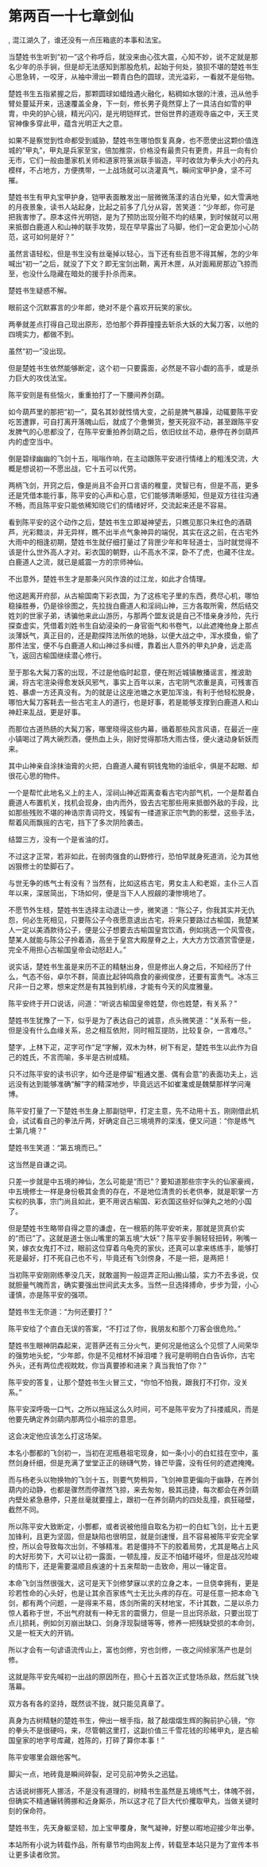 # 第两百一十七章剑仙
,  混江湖久了，谁还没有一点压箱底的本事和法宝。
   当楚姓书生听到“初一”这个称呼后，就没来由心弦大震，心知不妙，说不定就是那名少年的杀手锏，但是却无法感知到那股危机，起始于何处，狼狈不堪的楚姓书生心思急转，一咬牙，从袖中滑出一颗青白色的圆球，流光溢彩，一看就不是俗物。
   楚姓书生五指紧握之后，那颗圆球如蜡烛遇火融化，粘稠如水银的汁液，迅从他手臂处蔓延开来，迅速覆盖全身，下一刻，修长男子竟然穿上了一具洁白如雪的甲胄，中央的护心镜，精光闪闪，是光明铠样式，世俗世界的道观寺庙之中，天王灵官神像多穿此甲，蕴含光明正大之意。
   如果不是察觉到性命都受到威胁，楚姓书生哪怕恢复真身，也不愿使出这颗价值连城的“甲丸”，甲丸是兵家至宝，倍加推崇，价格没有最贵只有更贵，并且一向有价无市，它们一般由墨家机关师和道家符箓派联手锻造，平时收敛为拳头大小的丹丸模样，不占地方，方便携带，一上战场就可以浇灌真气，瞬间宝甲护身，坚不可摧。
   楚姓书生有甲丸宝甲护身，铠甲表面散发出一层微微荡漾的洁白光晕，如大雪满地的月夜景象，读书人站起身，比起之前多了几分从容，苦笑道：“少年郎，你可是把我害惨了。原本这件光明铠，是为了预防出现分赃不均的结果，到时候就可以用来抵御白鹿道人和山神的联手攻势，现在早早露出了马脚，他们一定会更加小心防范，这可如何是好？”
   虽然言语轻松，但是书生没有丝毫掉以轻心，当下还有些百思不得其解，怎的少年喊出“初一”之后，就没了下文？即无宝剑出鞘，离开木匣，从对面厢房那边飞掠而至，也没什么隐藏在暗处的援手扑杀而来。
   楚姓书生疑惑不解。
   眼前这个沉默寡言的少年郎，绝对不是个喜欢开玩笑的家伙。
   两拳就差点打得自己现出原形，恐怕那个莽莽撞撞去斩杀大妖的大髯刀客，以他的四境实力，都做不到。
   虽然“初一”没出现。
   但是楚姓书生依然能够断定，这个初一只要露面，必然是不容小觑的高手，或是杀力巨大的攻伐法宝。
   陈平安则是有些恼火，重重拍打了一下腰间养剑葫。
   如今葫芦里的那把“初一”，莫名其妙就性情大变，之前是脾气暴躁，动辄要陈平安吃苦遭罪，可自打离开落魄山后，就成了个惫懒货，整天死寂不动，甚至跟陈平安发脾气的心思都没了，在陈平安重拍养剑葫之后，依旧纹丝不动，悬停在养剑葫芦内的虚空当中。
   倒是碧绿幽幽的飞剑十五，嗡嗡作响，在主动跟陈平安进行情绪上的粗浅交流，大概是想说初一不愿出战，它十五可以代劳。
   两柄飞剑，开窍之后，像是尚且不会开口言语的稚童，灵智已有，但是不高，更多还是凭借本能行事，陈平安的心声和心意，它们能够清晰感知，但是双方往往沟通不畅，而且陈平安只能依稀知晓它们的情绪好坏，交流起来还是不容易。
   看到陈平安的这个动作之后，楚姓书生立即凝神望去，只瞧见那只朱红色的酒葫芦，光彩黯淡，并无异样，瞧不出半点气象神异的端倪，其实在这之前，在古宅外大雨中的相逢初期，楚姓书生就仔细打量过了背匣少年和年轻道士，当时就觉得不该是什么世外高人才对。彩衣国的朝野，山不高水不深，卧不了虎，也藏不住龙。白鹿道人之流，就已是威震一方的宗师神仙。
   不出意外，楚姓书生才是那条兴风作浪的过江龙，如此才合情理。
   他这趟离开府邸，从古榆国南下彩衣国，为了这栋宅子里的东西，费尽心机，哪怕稳操胜券，仍是徐徐图之，先拉拢白鹿道人和淫祠山神，三方各取所需，然后结交姓刘的世家子弟，诱骗他来此山游历，与那两个盟友说是自己不惜亲身涉险，先行探查虚实，凭借着刘姓书生自幼浸染的一身官衙气和书卷气，以此遮掩他身上那点淡薄妖气，真正目的，还是勘探阵法所依的地脉，以便大战之中，浑水摸鱼，偷了那件法宝，便不与白鹿道人和山神过多纠缠，靠着出人意外的甲丸护身，远走高飞，返回古榆国继续潜心修行。
   至于那名大髯刀客的出现，不过是他临时起意，便在附近城镇散播谣言，推波助澜，将古宅渲染得愈发妖风邪气，事实上百年以来，古宅阴气浓重是真，可残害百姓、暴虐一方还真没有。为的就是让这座池塘之水更加浑浊，有利于他轻松脱身，哪怕大髯刀客耗去一些古宅主人的道行，也是好事，若是能够支撑到白鹿道人和山神赶来乱战，更是好事。
   而那位古道热肠的大髯刀客，哪里晓得这些内幕，循着那些风言风语，在最近一座小镇喝过了两大碗烈酒，便热血上头，刚好觉得那场大雨古怪，便火速动身斩妖而来。
   其中山神亲自涂抹油膏的火把，白鹿道人藏有铜钱鬼物的油纸伞，俱是不起眼、却很花心思的物件。
   一个是帮忙此地名义上的主人，淫祠山神近距离查看古宅内部气机，一个是帮着白鹿道人布置机关，找机会现身，由内而外，毁去古宅那些用来抵御外敌的手段，比如那些残败不堪的神诰宗青词符文，残留有一缕道家正宗气韵的影壁，这些手法，帮着风雨飘摇的古宅，挡下了多次阴险袭击。
   结盟三方，没有一个是省油的灯。
   不过这才正常，若非如此，在弱肉强食的山野修行，恐怕早就身死道消，沦为其他凶狠修士的垫脚石了。
   与世无争的练气士有没有？当然有，比如这栋古宅，男女主人和老妪，主仆三人百年以来，深居简出，下场如何，便是当下人人觊觎的凄惨境地了。
   不愿节外生枝，楚姓书生选择主动退让一步，微笑道：“陈公子，你我其实并无仇怨，何必生死相见，只要陈公子今夜愿意退出古宅，将来只要路过古榆国，我楚某人一定以美酒款待公子，便是公子想要去古榆国皇宫饮酒，例如挑选一个风雪夜，楚某人就能与陈公子拎着酒，高坐于皇宫大殿屋脊之上，大大方方饮酒赏雪便是，完全不用担心古榆国皇帝会动怒赶人。”
   说实话，楚姓书生虽是来历不正的精魅出身，但是修出人身之后，不知经历了什么，气态不俗，卓尔不群，简直比起钟鸣鼎食的豪阀俊彦，还要有富贵气。冰冻三尺非一日之寒，想来定然是有其独到机缘，才能有今天的风度雅量。
   陈平安终于开口说话，问道：“听说古榆国皇帝姓楚，你也姓楚，有关系？”
   楚姓书生犹豫了一下，似乎是为了表达自己的诚意，点头微笑道：“关系有一些，但是没有什么血缘关系，总之相互依附，同时相互提防，比较复杂，一言难尽。”
   楚字，上林下疋，疋字可作“足”字解，双木为林，树下有足，楚姓书生以此作为自己的姓氏，不言而喻，多半是古树成精。
   只不过陈平安的读书识字，如今还是停留“粗通文墨、偶有会意”的表面功夫上，远远没有达到能够准确“解”字的精深地步，毕竟远远不如崔瀺或是魏檗那样学问淹博。
   陈平安打量了一下楚姓书生身上那副铠甲，打定主意，先不动用十五，刚刚借此机会，试试看自己的拳法斤两，好确定自己三境境界的深浅，便又问道：“你是练气士第几境？”
   楚姓书生笑道：“第五境而已。”
   这当然是自谦之词。
   只差一步就是中五境的神仙，怎么可能是“而已”？要知道那些宗字头的仙家豪阀，中五境修士一样是身份极其金贵的存在，不是地位清贵的长老供奉，就是职掌一方实权的执事，宗门尚且如此，更不用说古榆国、彩衣国这些好似弹丸之地的小国了。
   但是楚姓书生略带自得之意的谦虚，在一根筋的陈平安听来，那就是货真价实的“而已”了。这就是道士张山嘴里的第五境“大妖”？陈平安手腕轻轻扭转，咧嘴一笑，嫁衣女鬼打不过，眼前这位穿着乌龟壳的家伙，还真可以拿来练练手，能够打死是最好，打不死自己也不亏，毕竟还有飞剑傍身，不是一把，是两把！
   当初陈平安刚刚练拳没几天，就敢遛狗一般逗弄正阳山搬山猿，实力不去多说，仅就胆量气魄而言，确实要强出世间武夫太多。当然一旦选择搏命，步步为营，小心谨慎，亦是陈平安的强项。
   楚姓书生无奈道：“为何还要打？”
   陈平安给了个直白无误的答案，“不打过了你，我朋友和那个刀客会很危险。”
   楚姓书生眼神阴森起来，泥菩萨还有三分火气，更何况是他这么个见惯了人间荣华的强势地头蛇，“少年郎，你是不见棺材不掉泪喽？我可是明明白白告诉你，古宅外头，还有两位虎视眈眈，你当真要掺和进来？真当我怕了你？”
   陈平安的答复，让那个楚姓书生火冒三丈，“你怕不怕我，跟我打不打你，没关系。”
   陈平安深呼吸一口气，之所以拖延这么久时间，可不是陈平安为了抖搂威风，而是他要先确定养剑葫内那两位小祖宗的意思。
   这会决定他应该怎么打这场架。
   本名小酆都的飞剑初一，当初在泥瓶巷祖宅现身，如一条小小的白虹挂在空中，虽然剑身纤细，但是充满了堂堂正正的磅礴气势，锋芒毕露，没有任何的遮遮掩掩。
   而与杨老头以物换物的飞剑十五，则要气势稍异，飞剑神意更偏向于幽静，在养剑葫内的动静，也都是骤然而停骤然飞掠，来去匆匆，极其迅捷，每次都会在养剑葫内壁处紧急悬停，只差丝毫就要撞上，跟初一在养剑葫内的四处乱撞，疯狂碰壁，截然不同。
   所以陈平安大致断定，小酆都，或者说被他擅自取名为初一的白虹飞剑，比十五更加锋利，且更为坚固，但是缺陷也很明显，就是剑速慢，且不容易被陈平安完全掌控，所以会导致每次出剑，不够精准。若是僵持不下的胶着局势，尤其是略占上风的大好形势下，大可以让初一露面，一顿乱撞，反正不怕磕坏碰坏，但是战况险峻的情形下，还是需要温顺且疾速的十五来帮助一击致命，用以一锤定音。
   本命飞剑当然很强大，这可是天下剑修梦寐以求的立身之本，一旦侥幸拥有，更是珍若性命的心头好，也是让其余百家练气士无比头疼的存在。可是任意一把本命飞剑，都有两个问题，一是得来不易，炼剑所需的天材地宝，不计其数，二是以杀力惊人着称于世，不出气府就有一种无言的震慑力，但是一旦出窍杀敌，只要出现丁点儿损耗，例如剑刃崩出缺口、剑身浮现裂缝等等，修养一把残缺受损的本命剑，又是一桩天大的开销。
   所以才会有一句谚语流传山上，富也剑修，穷也剑修，一夜之间倾家荡产也是剑修。
   这就是陈平安先喊初一出战的原因所在，担心十五首次正式登场杀敌，然后就飞快落幕。
   双方各有各的坚持，既然谈不拢，就只能见真章了。
   真身为古树精魅的楚姓书生，伸出一根手指，敲了敲熠熠生辉的胸前护心镜，“你的拳头不是很硬吗，来，尽管朝这里打，这副价值三千雪花钱的珍稀甲丸，是古榆国皇家的地字号库藏，姓陈的，打碎了算你本事！”
   陈平安哪里会跟他客气。
   脚尖一点，地砖竟是瞬间碎裂，足可见前冲势头之迅猛。
   古话说树挪死人挪活，不是没有道理的，树精书生虽然是五境练气士，体魄不弱，但确实不精通辗转腾挪和近身厮杀，所以这才花了巨大代价攫取甲丸，当做关键时刻的保命符。
   楚姓书生，先天身躯坚韧，加上宝甲覆身，聚气凝神，好整以暇地迎接少年出拳。
  本站所有小说为转载作品，所有章节均由网友上传，转载至本站只是为了宣传本书让更多读者欣赏。